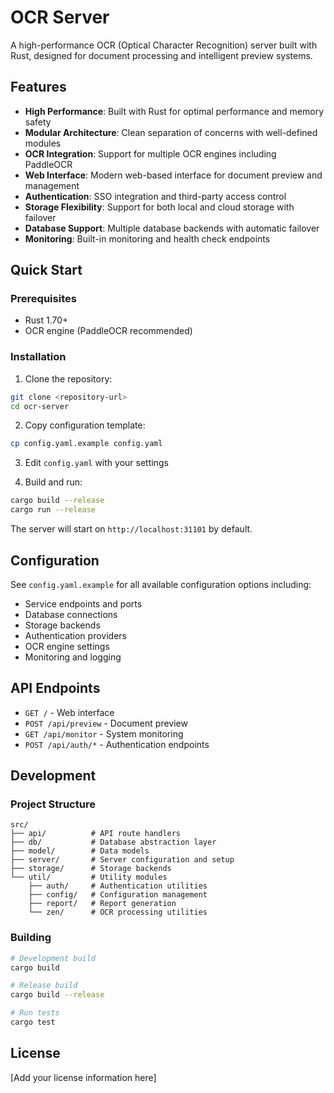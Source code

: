 # OCR Server

A high-performance OCR (Optical Character Recognition) server built with Rust, designed for document processing and intelligent preview systems.

## Features

- **High Performance**: Built with Rust for optimal performance and memory safety
- **Modular Architecture**: Clean separation of concerns with well-defined modules
- **OCR Integration**: Support for multiple OCR engines including PaddleOCR
- **Web Interface**: Modern web-based interface for document preview and management
- **Authentication**: SSO integration and third-party access control
- **Storage Flexibility**: Support for both local and cloud storage with failover
- **Database Support**: Multiple database backends with automatic failover
- **Monitoring**: Built-in monitoring and health check endpoints

## Quick Start

### Prerequisites

- Rust 1.70+ 
- OCR engine (PaddleOCR recommended)

### Installation

1. Clone the repository:
```bash
git clone <repository-url>
cd ocr-server
```

2. Copy configuration template:
```bash
cp config.yaml.example config.yaml
```

3. Edit `config.yaml` with your settings

4. Build and run:
```bash
cargo build --release
cargo run --release
```

The server will start on `http://localhost:31101` by default.

## Configuration

See `config.yaml.example` for all available configuration options including:

- Service endpoints and ports
- Database connections
- Storage backends
- Authentication providers
- OCR engine settings
- Monitoring and logging

## API Endpoints

- `GET /` - Web interface
- `POST /api/preview` - Document preview
- `GET /api/monitor` - System monitoring
- `POST /api/auth/*` - Authentication endpoints

## Development

### Project Structure

```
src/
├── api/          # API route handlers
├── db/           # Database abstraction layer
├── model/        # Data models
├── server/       # Server configuration and setup
├── storage/      # Storage backends
└── util/         # Utility modules
    ├── auth/     # Authentication utilities
    ├── config/   # Configuration management
    ├── report/   # Report generation
    └── zen/      # OCR processing utilities
```

### Building

```bash
# Development build
cargo build

# Release build
cargo build --release

# Run tests
cargo test
```

## License

[Add your license information here]